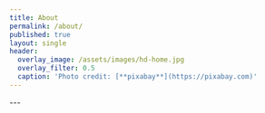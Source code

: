 ```yaml
---
title: About
permalink: /about/
published: true
layout: single
header:
  overlay_image: /assets/images/hd-home.jpg
  overlay_filter: 0.5
  caption: 'Photo credit: [**pixabay**](https://pixabay.com)'
---
```

<p></p>
---
